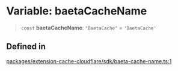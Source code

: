 # Variable: baetaCacheName

> `const` **baetaCacheName**: `"BaetaCache"` = `'BaetaCache'`

## Defined in

[packages/extension-cache-cloudflare/sdk/baeta-cache-name.ts:1](https://github.com/andreisergiu98/baeta/blob/4c16a2c8fa14b6d48e42b6a2c2893542bd64b987/packages/extension-cache-cloudflare/sdk/baeta-cache-name.ts#L1)
